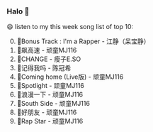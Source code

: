 

### Halo 👋

😄 listen to my this week song list of top 10:

0. 🌈Bonus Track : I'm a Rapper - 江静（呆宝静）
1. 🌈飙高速 - 顽童MJ116
2. 🌈CHANGE - 瘦子E.SO
3. 🌈记得我吗 - 陈冠希
4. 🌈Coming home (Live版) - 顽童MJ116
5. 🌈Spotlight - 顽童MJ116
6. 🌈浪漫一下 - 顽童MJ116
7. 🌈South Side - 顽童MJ116
8. 🌈好朋友 - 顽童MJ116
9. 🌈Rap Star - 顽童MJ116

